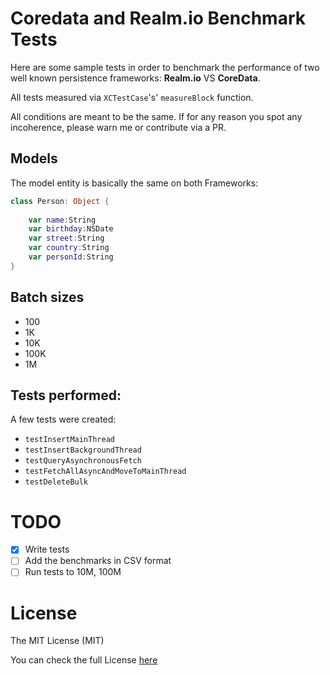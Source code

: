 # Coredata and Realm.io Benchmark Tests

Here are some sample tests in order to benchmark the performance of two well known persistence frameworks: **Realm.io** VS **CoreData**.

All tests measured via `XCTestCase`'s' `measureBlock` function.

All conditions are meant to be the same. If for any reason you spot any incoherence, 
please warn me or contribute via a PR.

## Models

The model entity is basically the same on both Frameworks:

```swift
class Person: Object {
    
    var name:String
    var birthday:NSDate
    var street:String
    var country:String
    var personId:String
}
```

## Batch sizes

* 100
* 1K
* 10K
* 100K
* 1M

## Tests performed:

A few tests were created:

* `testInsertMainThread`
* `testInsertBackgroundThread`
* `testQueryAsynchronousFetch`
* `testFetchAllAsyncAndMoveToMainThread`
* `testDeleteBulk`


# TODO

- [X] Write tests
- [ ] Add the benchmarks in CSV format
- [ ] Run tests to 10M, 100M

# License

The MIT License (MIT)

You can check the full License [here](./LICENSE)